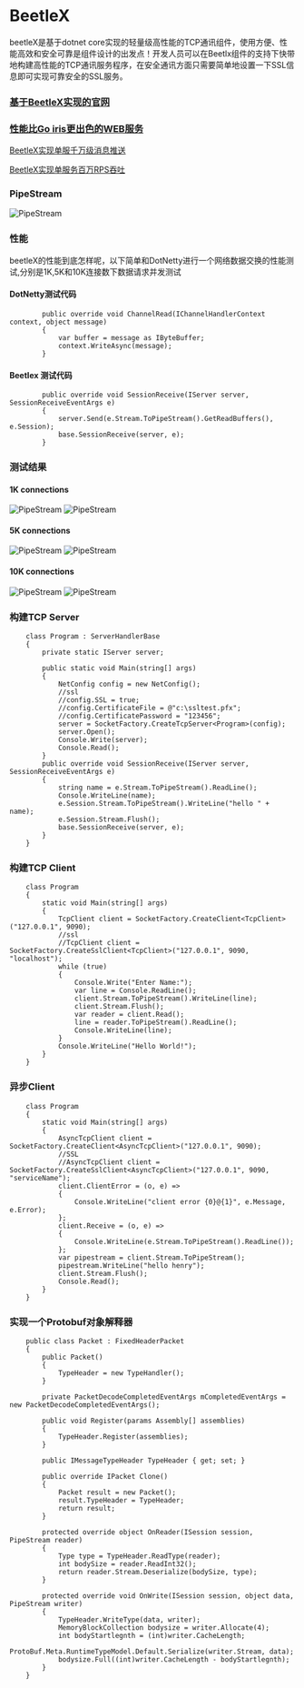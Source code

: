 # BeetleX
beetleX是基于dotnet core实现的轻量级高性能的TCP通讯组件，使用方便、性能高效和安全可靠是组件设计的出发点！开发人员可以在Beetlx组件的支持下快带地构建高性能的TCP通讯服务程序，在安全通讯方面只需要简单地设置一下SSL信息即可实现可靠安全的SSL服务。

### [基于BeetleX实现的官网](http://www.ikende.com)

### [性能比Go iris更出色的WEB服务](https://github.com/IKende/FastHttpApi)


[BeetleX实现单服千万级消息推送](http://www.ikende.com/blog/73.html)

[BeetleX实现单服务百万RPS吞吐](http://www.ikende.com/blog/72.html)

### PipeStream
![PipeStream](https://i.imgur.com/16wjO0R.png) 

### 性能
beetleX的性能到底怎样呢，以下简单和DotNetty进行一个网络数据交换的性能测试,分别是1K,5K和10K连接数下数据请求并发测试
#### DotNetty测试代码
```
        public override void ChannelRead(IChannelHandlerContext context, object message)
        {
            var buffer = message as IByteBuffer;
            context.WriteAsync(message);
        }
```
#### Beetlex 测试代码
```
        public override void SessionReceive(IServer server, SessionReceiveEventArgs e)
        {
            server.Send(e.Stream.ToPipeStream().GetReadBuffers(), e.Session);
            base.SessionReceive(server, e);
        }
```
### 测试结果
#### 1K connections
![PipeStream](https://i.imgur.com/XlKeV9c.png) 
![PipeStream](https://i.imgur.com/JIaqGPD.png) 
#### 5K connections
![PipeStream](https://i.imgur.com/KzeUtOv.png) 
![PipeStream](https://i.imgur.com/ZBndSS6.png) 
#### 10K connections
![PipeStream](https://i.imgur.com/bc3UMeM.png) 
![PipeStream](https://i.imgur.com/VrffHGR.png) 
### 构建TCP Server
```
    class Program : ServerHandlerBase
    {
        private static IServer server;

        public static void Main(string[] args)
        {
            NetConfig config = new NetConfig();
            //ssl
            //config.SSL = true;
            //config.CertificateFile = @"c:\ssltest.pfx";
            //config.CertificatePassword = "123456";
            server = SocketFactory.CreateTcpServer<Program>(config);
            server.Open();
            Console.Write(server);
            Console.Read();
        }
        public override void SessionReceive(IServer server, SessionReceiveEventArgs e)
        {
            string name = e.Stream.ToPipeStream().ReadLine();
            Console.WriteLine(name);
            e.Session.Stream.ToPipeStream().WriteLine("hello " + name);
            e.Session.Stream.Flush();
            base.SessionReceive(server, e);
        }
    }
```
### 构建TCP Client
```
    class Program
    {
        static void Main(string[] args)
        {
            TcpClient client = SocketFactory.CreateClient<TcpClient>("127.0.0.1", 9090);
            //ssl
            //TcpClient client = SocketFactory.CreateSslClient<TcpClient>("127.0.0.1", 9090, "localhost");
            while (true)
            {
                Console.Write("Enter Name:");
                var line = Console.ReadLine();
                client.Stream.ToPipeStream().WriteLine(line);
                client.Stream.Flush();
                var reader = client.Read();
                line = reader.ToPipeStream().ReadLine();
                Console.WriteLine(line);
            }
            Console.WriteLine("Hello World!");
        }
    }
```
### 异步Client
```
    class Program
    {
        static void Main(string[] args)
        {
            AsyncTcpClient client = SocketFactory.CreateClient<AsyncTcpClient>("127.0.0.1", 9090);
            //SSL
            //AsyncTcpClient client = SocketFactory.CreateSslClient<AsyncTcpClient>("127.0.0.1", 9090, "serviceName");
            client.ClientError = (o, e) =>
            {
                Console.WriteLine("client error {0}@{1}", e.Message, e.Error);
            };
            client.Receive = (o, e) =>
            {
                Console.WriteLine(e.Stream.ToPipeStream().ReadLine());
            };
            var pipestream = client.Stream.ToPipeStream();
            pipestream.WriteLine("hello henry");
            client.Stream.Flush();
            Console.Read();
        }
    }
```
### 实现一个Protobuf对象解释器
```
    public class Packet : FixedHeaderPacket
    {
        public Packet()
        {
            TypeHeader = new TypeHandler();
        }

        private PacketDecodeCompletedEventArgs mCompletedEventArgs = new PacketDecodeCompletedEventArgs();

        public void Register(params Assembly[] assemblies)
        {
            TypeHeader.Register(assemblies);
        }

        public IMessageTypeHeader TypeHeader { get; set; }

        public override IPacket Clone()
        {
            Packet result = new Packet();
            result.TypeHeader = TypeHeader;
            return result;
        }

        protected override object OnReader(ISession session, PipeStream reader)
        {
            Type type = TypeHeader.ReadType(reader);
            int bodySize = reader.ReadInt32();
            return reader.Stream.Deserialize(bodySize, type);
        }

        protected override void OnWrite(ISession session, object data, PipeStream writer)
        {
            TypeHeader.WriteType(data, writer);
            MemoryBlockCollection bodysize = writer.Allocate(4);
            int bodyStartlegnth = (int)writer.CacheLength;
            ProtoBuf.Meta.RuntimeTypeModel.Default.Serialize(writer.Stream, data);
            bodysize.Full((int)writer.CacheLength - bodyStartlegnth);
        }
    }
```

